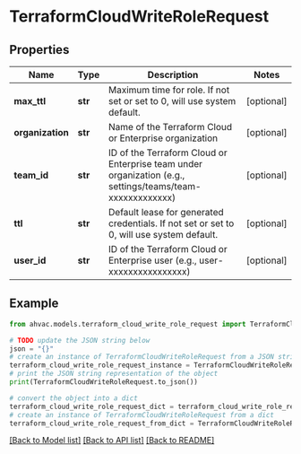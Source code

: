 # TerraformCloudWriteRoleRequest


## Properties

Name | Type | Description | Notes
------------ | ------------- | ------------- | -------------
**max_ttl** | **str** | Maximum time for role. If not set or set to 0, will use system default. | [optional] 
**organization** | **str** | Name of the Terraform Cloud or Enterprise organization | [optional] 
**team_id** | **str** | ID of the Terraform Cloud or Enterprise team under organization (e.g., settings/teams/team-xxxxxxxxxxxxx) | [optional] 
**ttl** | **str** | Default lease for generated credentials. If not set or set to 0, will use system default. | [optional] 
**user_id** | **str** | ID of the Terraform Cloud or Enterprise user (e.g., user-xxxxxxxxxxxxxxxx) | [optional] 

## Example

```python
from ahvac.models.terraform_cloud_write_role_request import TerraformCloudWriteRoleRequest

# TODO update the JSON string below
json = "{}"
# create an instance of TerraformCloudWriteRoleRequest from a JSON string
terraform_cloud_write_role_request_instance = TerraformCloudWriteRoleRequest.from_json(json)
# print the JSON string representation of the object
print(TerraformCloudWriteRoleRequest.to_json())

# convert the object into a dict
terraform_cloud_write_role_request_dict = terraform_cloud_write_role_request_instance.to_dict()
# create an instance of TerraformCloudWriteRoleRequest from a dict
terraform_cloud_write_role_request_from_dict = TerraformCloudWriteRoleRequest.from_dict(terraform_cloud_write_role_request_dict)
```
[[Back to Model list]](../README.md#documentation-for-models) [[Back to API list]](../README.md#documentation-for-api-endpoints) [[Back to README]](../README.md)


